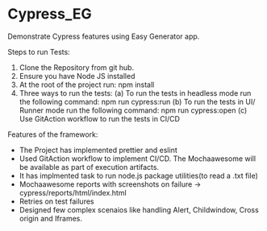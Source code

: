 # Cypress_EG
Demonstrate Cypress features using Easy Generator app.

Steps to run Tests:
1) Clone the Repository from git hub.
2) Ensure you have Node JS installed
3) At the root of the project run: npm install
4) Three ways to run the tests:
    (a) To run the tests in headless mode run the following command: npm run cypress:run
    (b) To run the tests in UI/ Runner mode run the following command: npm run cypress:open
    (c) Use GitAction workflow to run the tests in CI/CD

Features of the framework:
* The Project has implemented prettier and eslint
* Used GitAction workflow to implement CI/CD. The Mochaawesome will be available as part of execution artifacts.
* It has implmented task to run node.js package utilities(to read a .txt file)
* Mochaawesome reports with screenshots on failure -> cypress/reports/html/index.html
* Retries on test failures
* Designed few complex scenaios like handling Alert, Childwindow, Cross origin and Iframes.







